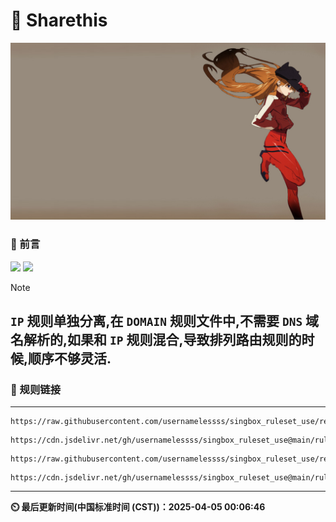 
# 🧸 Sharethis
![](https://raw.githubusercontent.com/usernamelessss/picture-bed/main/images/202504042256831.jpg)
### 📣 前言
![](https://shields.io/badge/-移除重复规则-ff69b4) ![](https://shields.io/badge/-IP&nbsp;规则单独存放不与&nbsp;DOMAIN&nbsp;等混合-green)
> [!NOTE]
**`IP` 规则单独分离,在 `DOMAIN` 规则文件中,不需要 `DNS` 域名解析的,如果和 `IP` 规则混合,导致排列路由规则的时候,顺序不够灵活.**
---

###  🔗 规则链接
---

```url
https://raw.githubusercontent.com/usernamelessss/singbox_ruleset_use/refs/heads/main/rule/Sharethis/Sharethis_No_IP.json
```

```url
https://cdn.jsdelivr.net/gh/usernamelessss/singbox_ruleset_use@main/rule/Sharethis/Sharethis_No_IP.json
```

```url
https://raw.githubusercontent.com/usernamelessss/singbox_ruleset_use/refs/heads/main/rule/Sharethis/Sharethis_No_IP.srs
```

```url
https://cdn.jsdelivr.net/gh/usernamelessss/singbox_ruleset_use@main/rule/Sharethis/Sharethis_No_IP.srs
```

---
**⏲️ 最后更新时间(中国标准时间 (CST))：2025-04-05 00:06:46**